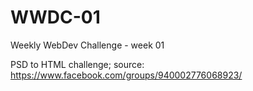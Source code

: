 # WWDC-01
Weekly WebDev Challenge - week 01

PSD to HTML challenge; source: https://www.facebook.com/groups/940002776068923/

